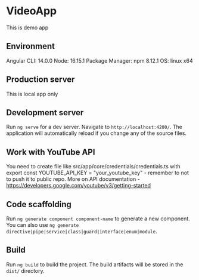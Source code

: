 # VideoApp
This is demo app


## Environment

Angular CLI: 14.0.0
Node: 16.15.1
Package Manager: npm 8.12.1 
OS: linux x64

## Production server
This is local app only
## Development server

Run `ng serve` for a dev server. Navigate to `http://localhost:4200/`. The application will automatically reload if you change any of the source files.

## Work with YouTube API

You need to create file like src/app/core/credentials/credentials.ts with export const YOUTUBE_API_KEY = "your_youtube_key" - remember to not to push it to public repo. More on API documentation - https://developers.google.com/youtube/v3/getting-started

## Code scaffolding

Run `ng generate component component-name` to generate a new component. You can also use `ng generate directive|pipe|service|class|guard|interface|enum|module`.

## Build

Run `ng build` to build the project. The build artifacts will be stored in the `dist/` directory.
